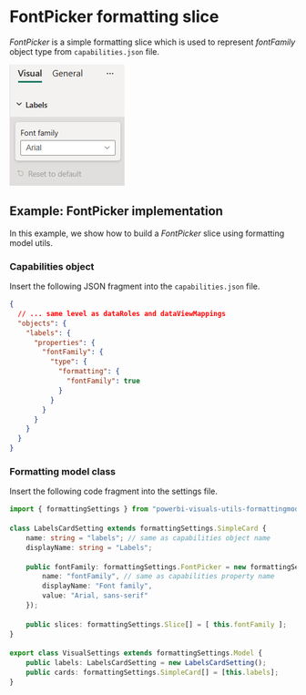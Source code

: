 # FontPicker formatting slice

*FontPicker* is a simple formatting slice which is used to represent *fontFamily* object type from `capabilities.json` file.

![Screenshot of the FontPicker slice](media/format-pane/font-picker.png)

## Example: FontPicker implementation

In this example, we show how to build a *FontPicker* slice using formatting model utils.

### Capabilities object

Insert the following JSON fragment into the `capabilities.json` file.

```json
{
  // ... same level as dataRoles and dataViewMappings
  "objects": {
    "labels": {
      "properties": {
        "fontFamily": {
          "type": {
            "formatting": {
              "fontFamily": true
            }
          }
        }
      }
    }
  }
}
```

### Formatting model class

Insert the following code fragment into the settings file.

```typescript
import { formattingSettings } from "powerbi-visuals-utils-formattingmodel";

class LabelsCardSetting extends formattingSettings.SimpleCard {
    name: string = "labels"; // same as capabilities object name
    displayName: string = "Labels";

    public fontFamily: formattingSettings.FontPicker = new formattingSettings.FontPicker({
        name: "fontFamily", // same as capabilities property name
        displayName: "Font family",
        value: "Arial, sans-serif"
    });

    public slices: formattingSettings.Slice[] = [ this.fontFamily ];
}

export class VisualSettings extends formattingSettings.Model {
    public labels: LabelsCardSetting = new LabelsCardSetting();
    public cards: formattingSettings.SimpleCard[] = [this.labels];
}
```